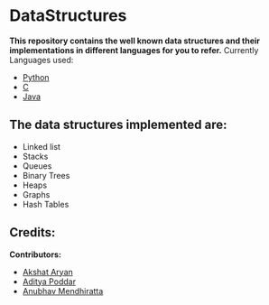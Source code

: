 # DataStructures
**This repository contains the well known data structures and their implementations in different languages for you to refer.**
Currently Languages used:

- [Python](https://github.com/crazydj8/DataStructures/tree/main/Python)
- [C](https://github.com/crazydj8/DataStructures/tree/main/C)
- [Java](https://github.com/anubhav1433/DataStructures/tree/main/Java)

## The data structures implemented are:

- Linked list
- Stacks
- Queues
- Binary Trees
- Heaps
- Graphs
- Hash Tables

## Credits:
**Contributors:**

- [Akshat Aryan](https://github.com/crazydj8/)
- [Aditya Poddar](https://github.com/AdityaX24)
- [Anubhav Mendhiratta](https://github.com/anubhav1433)
